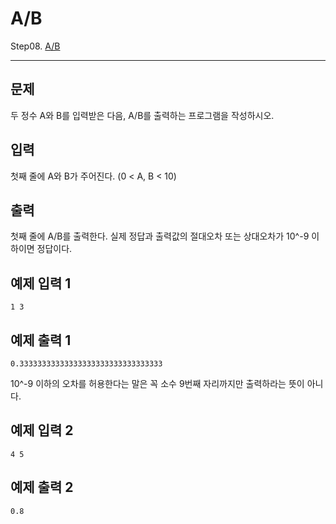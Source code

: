 # A/B
Step08. [A/B](https://www.acmicpc.net/problem/1008)

---

## 문제

두 정수 A와 B를 입력받은 다음, A/B를 출력하는 프로그램을 작성하시오.

## 입력

첫째 줄에 A와 B가 주어진다. (0 < A, B < 10)

## 출력

첫째 줄에 A/B를 출력한다. 실제 정답과 출력값의 절대오차 또는 상대오차가 10^-9 이하이면 정답이다.

## 예제 입력 1 

```
1 3
```

## 예제 출력 1 

```
0.33333333333333333333333333333333
```

10^-9 이하의 오차를 허용한다는 말은 꼭 소수 9번째 자리까지만 출력하라는 뜻이 아니다.

## 예제 입력 2 

```
4 5
```

## 예제 출력 2 

```
0.8
```